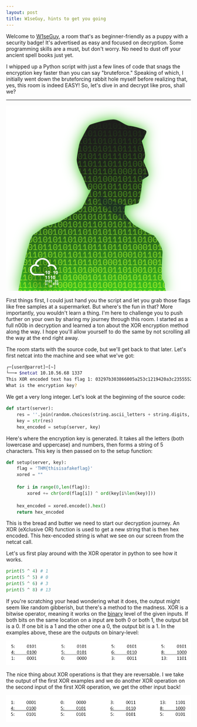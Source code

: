 ```yaml
---
layout: post
title: W1seGuy, hints to get you going
---
```


Welcome to [W1seGuy](https://tryhackme.com/r/room/w1seguy), a room that's as beginner-friendly as a puppy with a security badge! It's advertised as easy and focused on decryption. Some programming skills are a must, but don't worry. No need to dust off your ancient spell books just yet.

I whipped up a Python script with just a few lines of code that snags the encryption key faster than you can say "bruteforce." Speaking of which, I initially went down the bruteforcing rabbit hole myself before realizing that, yes, this room is indeed EASY! So, let's dive in and decrypt like pros, shall we?

___

![alt text](https://raw.githubusercontent.com/SpongySystems/spongysystems.github.io/master/images/wiseguy/mr_wiseguy.png "Let's see how wise you really are!")

First things first, I could just hand you the script and let you grab those flags like free samples at a supermarket. But where's the fun in that? More importantly, you wouldn't learn a thing. I'm here to challenge you to push further on your own by sharing my journey through this room. I started as a full n00b in decryption and learned a ton about the XOR encryption method along the way. I hope you'll allow yourself to do the same by not scrolling all the way at the end right away.

The room starts with the source code, but we'll get back to that later. Let's first netcat into the machine and see what we've got:

```bash
┌─[user@parrot]─[~]
└──╼ $netcat 10.10.56.68 1337
This XOR encoded text has flag 1: 03297b303866005a253c1219420a3c235555202b160f4478293b2d4f231d25154f7b3d2519793935
What is the encryption key? 
```

We get a very long integer. Let's look at the beginning of the source code:

```python
def start(server):
    res = ''.join(random.choices(string.ascii_letters + string.digits, k=5))
    key = str(res)
    hex_encoded = setup(server, key)
```

Here's where the encryption key is generated. It takes all the letters (both lowercase and uppercase) and numbers, then forms a string of 5 characters. This key is then passed on to the setup function:

```python
def setup(server, key):
    flag = 'THM{thisisafakeflag}' 
    xored = ""

    for i in range(0,len(flag)):
        xored += chr(ord(flag[i]) ^ ord(key[i%len(key)]))

    hex_encoded = xored.encode().hex()
    return hex_encoded
```

This is the bread and butter we need to start our decryption journey. An XOR (eXclusive OR) function is used to get a new string that is then hex encoded. This hex-encoded string is what we see on our screen from the netcat call.

Let's us first play around with the XOR operator in python to see how it works.

```python
print(5 ^ 4) # 1
print(5 ^ 5) # 0
print(5 ^ 6) # 3
print(5 ^ 8) # 13
```

If you're scratching your head wondering what it does, the output might seem like random gibberish, but there's a method to the madness. XOR is a bitwise operator, meaning it works on the [binary](https://www.cmu.edu/gelfand/lgc-educational-media/digital-education-modules/dem-documents/new-the-world-of-the-internet-handouts.pdf) level of the given inputs. If both bits on the same location on a input are both 0 or both 1, the output bit is a 0. If one bit is a 1 and the other one a 0, the output bit is a 1. In the examples above, these are the outputs on binary-level:

![alt text](https://raw.githubusercontent.com/SpongySystems/spongysystems.github.io/master/images/wiseguy/xor_examples.png "numerical input and XOR output")

The nice thing about XOR operations is that they are reversable. I we take the output of the first XOR examples and we do another XOR operation on the second input of the first XOR operation, we get the other input back!

![alt text](https://raw.githubusercontent.com/SpongySystems/spongysystems.github.io/master/images/wiseguy/xor_examples_backwards.png "We get the first input of our original XOR input back!")
